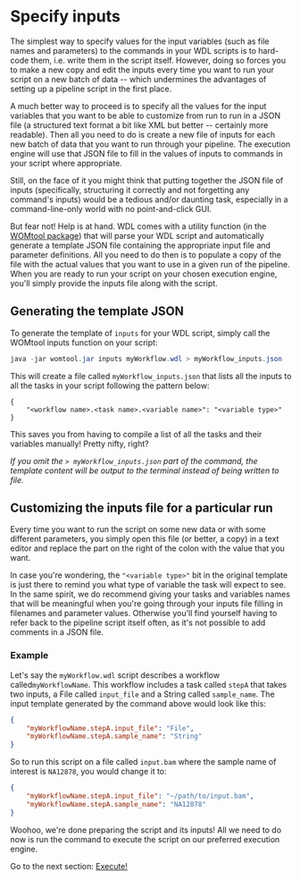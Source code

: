 # Specify inputs
The simplest way to specify values for the input variables (such as file names and parameters) to the commands in your WDL scripts is to hard-code them, i.e. write them in the script itself. However, doing so forces you to make a new copy and edit the inputs every time you want to run your script on a new batch of data -- which undermines the advantages of setting up a pipeline script in the first place.

A much better way to proceed is to specify all the values for the input variables that you want to be able to customize from run to run in a JSON file (a structured text format a bit like XML but better -- certainly more readable). Then all you need to do is create a new file of inputs for each new batch of data that you want to run through your pipeline. The execution engine will use that JSON file to fill in the values of inputs to commands in your script where appropriate.

Still, on the face of it you might think that putting together the JSON file of inputs (specifically, structuring it correctly and not forgetting any command's inputs) would be a tedious and/or daunting task, especially in a command-line-only world with no point-and-click GUI.

But fear not! Help is at hand. WDL comes with a utility function (in the [WOMtool package](https://cromwell.readthedocs.io/en/stable/WOMtool/)) that will parse your WDL script and automatically generate a template JSON file containing the appropriate input file and parameter definitions. All you need to do then is to populate a copy of the file with the actual values that you want to use in a given run of the pipeline. When you are ready to run your script on your chosen execution engine, you'll simply provide the inputs file along with the script.

## Generating the template JSON

To generate the template of `inputs` for your WDL script, simply call the WOMtool inputs function on your script:
```java
java -jar womtool.jar inputs myWorkflow.wdl > myWorkflow_inputs.json
```

This will create a file called `myWorkflow_inputs.json` that lists all the inputs to all the tasks in your script following the pattern below:
```
{
    "<workflow name>.<task name>.<variable name>": "<variable type>"
}
```
This saves you from having to compile a list of all the tasks and their variables manually! Pretty nifty, right?

*If you omit the `> myWorkflow_inputs.json` part of the command, the template content will be output to the terminal instead of being written to file.*

## Customizing the inputs file for a particular run

Every time you want to run the script on some new data or with some different parameters, you simply open this file (or better, a copy) in a text editor and replace the part on the right of the colon with the value that you want.

In case you're wondering, the `"<variable type>"` bit in the original template is just there to remind you what type of variable the task will expect to see. In the same spirit, we do recommend giving your tasks and variables names that will be meaningful when you're going through your inputs file filling in filenames and parameter values. Otherwise you'll find yourself having to refer back to the pipeline script itself often, as it's not possible to add comments in a JSON file.

### Example

Let's say the `myWorkflow.wdl` script describes a workflow called`myWorkflowName`. This workflow includes a task called `stepA` that takes two inputs, a File called `input_file` and a String called `sample_name`. The input template generated by the command above would look like this:
```json
{
    "myWorkflowName.stepA.input_file": "File",
    "myWorkflowName.stepA.sample_name": "String"
}
```

So to run this script on a file called `input.bam` where the sample name of interest is `NA12878`, you would change it to:
```json
{
    "myWorkflowName.stepA.input_file": "~/path/to/input.bam",
    "myWorkflowName.stepA.sample_name": "NA12878"
}
```

Woohoo, we're done preparing the script and its inputs! All we need to do now is run the command to execute the script on our preferred execution engine.

Go to the next section: [Execute!](./execute.md)
